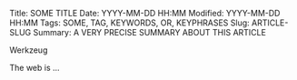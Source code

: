 Title: SOME TITLE
Date: YYYY-MM-DD HH:MM
Modified: YYYY-MM-DD HH:MM
Tags: SOME, TAG, KEYWORDS, OR, KEYPHRASES
Slug: ARTICLE-SLUG
Summary: A VERY PRECISE SUMMARY ABOUT THIS ARTICLE



Werkzeug

The web is ...
